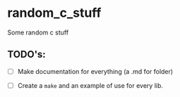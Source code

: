 # random_c_stuff
Some random c stuff

## TODO's:
- [ ] Make documentation for everything (a .md for folder)
- [ ] Create a `make` and an example of use for every lib.

